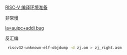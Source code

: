 [RISC-V 编译环境准备](http://blog.evensgn.com/riscv-gnu-toolchain/)

非常慢

[la=auipc+addi bug](<https://github.com/riscv/riscv-isa-manual/issues/144>)

反汇编

```bash
 riscv32-unknown-elf-objdump -d zj.om > zj_right.asm 
```

